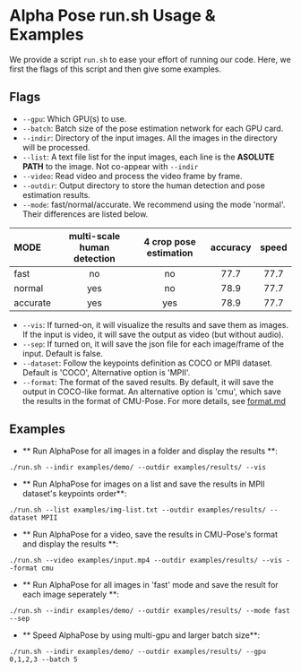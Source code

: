 Alpha Pose run.sh Usage & Examples
====================================

We provide a script `run.sh` to ease your effort of running our code. Here, we first the flags of this script and then give some examples.

## Flags
- `--gpu`: Which GPU(s) to use. 
- `--batch`: Batch size of the pose estimation network for each GPU card. 
- `--indir`: Directory of the input images. All the images in the directory will be processed.
- `--list`: A text file list for the input images, each line is the **ASOLUTE PATH** to the image. Not co-appear with `--indir`
- `--video`: Read video and process the video frame by frame.
- `--outdir`: Output directory to store the human detection and pose estimation results.
- `--mode`: fast/normal/accurate. We recommend using the mode 'normal'. Their differences are listed below.

<center>

| MODE | multi-scale human detection | 4 crop pose estimation | accuracy | speed |
|:-------|:-----:|:-------:|:-------:|:-------:|
| fast | no | no | 77.7 | 77.7 |
| normal | yes | no | 78.9 | 77.7 |
| accurate | yes | yes | 78.9 | 77.7 |

</center>

- `--vis`: If turned-on, it will visualize the results and save them as images. If the input is video, it will save the output as video (but without audio).
- `--sep`: If turned on, it will save the json file for each image/frame of the input. Default is false.
- `--dataset`: Follow the keypoints definition as COCO or MPII dataset. Default is 'COCO', Alternative option is 'MPII'.
- `--format`: The format of the saved results. By default, it will save the output in COCO-like format. An alternative option is 'cmu', which save the results in the format of CMU-Pose. For more details, see [format.md](format.md)

## Examples
- ** Run AlphaPose for all images in a folder and display the results **:
```
./run.sh --indir examples/demo/ --outdir examples/results/ --vis
```
- ** Run AlphaPose for images on a list and save the results in MPII dataset's keypoints order**:
```
./run.sh --list examples/img-list.txt --outdir examples/results/ --dataset MPII
```
- ** Run AlphaPose for a video, save the results in CMU-Pose's format and display the results **:
```
./run.sh --video examples/input.mp4 --outdir examples/results/ --vis --format cmu
```
- ** Run AlphaPose for all images in 'fast' mode and save the result for each image seperately **:
```
./run.sh --indir examples/demo/ --outdir examples/results/ --mode fast --sep
```
- ** Speed AlphaPose by using multi-gpu and larger batch size**:
```
./run.sh --indir examples/demo/ --outdir examples/results/ --gpu 0,1,2,3 --batch 5
```
